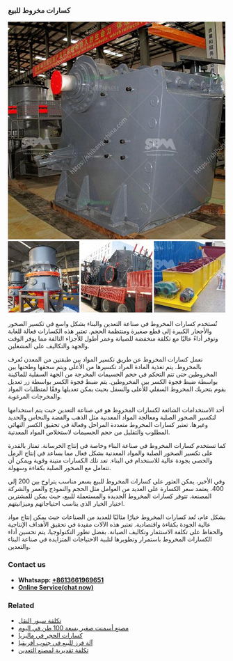 <h3>كسارات مخروط للبيع</h3><img src='1701852695.jpg' alt=''><p>تُستخدم كسارات المخروط في صناعة التعدين والبناء بشكل واسع في تكسير الصخور والأحجار الكبيرة إلى قطع صغيرة ومنتظمة الحجم. تعتبر هذه الكسارات فعالة للغاية وتوفر أداءً عاليًا مع تكلفة منخفضة للصيانة وعمر أطول للأجزاء التالفة مما يوفر الوقت والجهد والتكاليف على المشغلين.</p><p>تعمل كسارات المخروط عن طريق تكسير المواد بين طبقتين من المعدن تُعرف بالمخروط. يتم تغذية المادة المراد تكسيرها من الأعلى ويتم سحقها وطحنها بين المخروطين حتى تتم التحكم في حجم الجسيمات المخرجة من الجهة السفلية للماكينة بواسطة ضبط فجوة الكسر بين المخروطين. يتم ضبط فجوة الكسر بواسطة زر تعديل يقوم بتحريك المخروط السفلي للأعلى والسفل بحيث يمكن تعديلها وفقًا لمتطلبات المواد والمخرجات المرغوبة.</p><p>أحد الاستخدامات الشائعة لكسارات المخروط هو في صناعة التعدين حيث يتم استخدامها لتكسير الصخور الصلبة ومعالجة المواد المعدنية مثل الذهب والفضة والنحاس والحديد وغيرها. تعتبر كسارات المخروط متعددة المراحل وفعالة في تحقيق الكسر النهائي المطلوب والتقليل من حجم الجسيمات لاستخلاص المواد المعدنية.</p><p>كما تستخدم كسارات المخروط في صناعة البناء وخاصة في إنتاج الخرسانة. تمتاز بالقدرة على تكسير الصخور الصلبة والمواد المعدنية بشكل فعال مما يساعد في إنتاج الرمل والحصى بجودة عالية للاستخدام في البناء. تعد تلك الكسارات متينة وقوية ويمكن أن تتعامل مع الصخور الصلبة بكفاءة وسهولة.</p><p>وفي الأخير، يمكن العثور على كسارات المخروط للبيع بسعر مناسب يتراوح بين 200 إلى 400. يعتمد سعر الكسارة على العديد من العوامل مثل الحجم والنموذج والعمر والشركة المصنعة. تتوفر كسارات المخروط الجديدة والمستعملة للبيع، حيث يمكن للمشترين اختيار الخيار الذي يناسب احتياجاتهم وميزانيتهم.</p><p>بشكل عام، تُعد كسارات المخروط خيارًا مثاليًا للعديد من الصناعات حيث يمكن إنتاج مواد عالية الجودة بكفاءة واقتصادية. تعتبر هذه الآلات مفيدة في تحقيق الأهداف الإنتاجية والحفاظ على تكلفة الاستثمار وتكاليف الصيانة. بفضل تطور التكنولوجيا، يتم تحسين أداء الكسارات المخروط باستمرار وتطويرها لتلبية الاحتياجات المتزايدة في صناعة البناء والتعدين.</p><h3>Contact us</h3><ul><li><strong>Whatsapp:&nbsp;<a href="https://wa.me/8613661969651">+8613661969651</a></strong></li><li><a href="https://swt.shibang-china.com/?git&amp;zhl&amp;كسارات مخروط للبيع"><strong>Online Service(chat now)</strong></a></li></ul><h3>Related</h3><ul><li><a href='تكلفة سيور النقل.md'>تكلفة سيور النقل</a></li><li><a href='مصنع أسمنت صغير بسعة 100 طن في اليوم.md'>مصنع أسمنت صغير بسعة 100 طن في اليوم</a></li><li><a href='كسارات الحجر في ماليزيا.md'>كسارات الحجر في ماليزيا</a></li><li><a href='آلة فرز للبيع في جنوب أفريقيا.md'>آلة فرز للبيع في جنوب أفريقيا</a></li><li><a href='تكلفة تقديرية لمصنع التعدين.md'>تكلفة تقديرية لمصنع التعدين</a></li></ul>